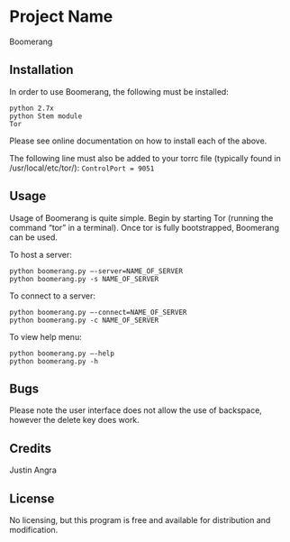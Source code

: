 # Project Name

Boomerang

## Installation

In order to use Boomerang, the following must be installed:

	python 2.7x
	python Stem module
	Tor 

Please see online documentation on how to install each of the above. 

The following line must also be added to your torrc file (typically found in /usr/local/etc/tor/):
	```ControlPort = 9051```

## Usage

Usage of Boomerang is quite simple. Begin by starting Tor (running the command “tor” in a terminal). Once tor is fully bootstrapped, Boomerang can be used.

To host a server:

	python boomerang.py —-server=NAME_OF_SERVER
	python boomerang.py -s NAME_OF_SERVER
	

To connect to a server:

	python boomerang.py —-connect=NAME_OF_SERVER
	python boomerang.py -c NAME_OF_SERVER


To view help menu:

	python boomerang.py —-help
	python boomerang.py -h
	


## Bugs

Please note the user interface does not allow the use of backspace, however the delete key does work. 

## Credits

Justin Angra

## License

No licensing, but this program is free and available for distribution and modification. 
